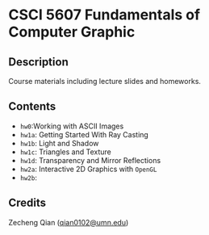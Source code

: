 # CSCI 5607 Fundamentals of Computer Graphic

## Description

Course materials including lecture slides and homeworks.

## Contents

+ `hw0`:Working with ASCII Images
+ `hw1a`: Getting Started With Ray Casting
+ `hw1b`: Light and Shadow
+ `hw1c`: Triangles and Texture
+ `hw1d`: Transparency and Mirror Reflections
+ `hw2a`: Interactive 2D Graphics with `OpenGL`
+ `hw2b`:

## Credits

Zecheng Qian (qian0102@umn.edu)
